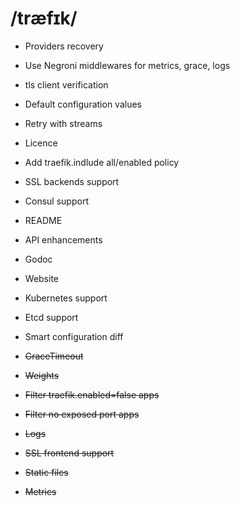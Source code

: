  # /træfɪk/

* Providers recovery
* Use Negroni middlewares for metrics, grace, logs
* tls client verification
* Default configuration values
* Retry with streams
* Licence
* Add traefik.indlude all/enabled policy
* SSL backends support
* Consul support
* README
* API enhancements
* Godoc
* Website


* Kubernetes support
* Etcd support
* Smart configuration diff


* ~~GraceTimeout~~
* ~~Weights~~
* ~~Filter traefik.enabled=false apps~~
* ~~Filter no exposed port apps~~
* ~~Logs~~
* ~~SSL frontend support~~
* ~~Static files~~
* ~~Metrics~~
